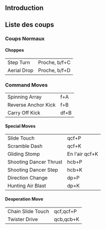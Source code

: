 ## Introduction

## Liste des coups

### Coups Normaux

#### Choppes

|             |               |
|-------------|---------------|
| Step Turn   | Proche, b/f+C |
| Aerial Drop | Proche, b/f+D |

### Command Moves

|                     |      |
|---------------------|------|
| Spinning Array      | f+A  |
| Reverse Anchor Kick | f+B  |
| Carry Off Kick      | df+B |

#### Special Moves

|                        |                |
|------------------------|----------------|
| Slide Touch            | qcf+P          |
| Scramble Dash          | qcf+K          |
| Gliding Stomp          | En l'air qcf+K |
| Shooting Dancer Thrust | hcb+P          |
| Shooting Dancer Step   | hcb+K          |
| Direction Change       | dp+P           |
| Hunting Air Blast      | dp+K           |

#### Desperation Move

|                   |           |
|-------------------|-----------|
| Chain Slide Touch | qcf,qcf+P |
| Twister Drive     | qcb,qcb+K |
